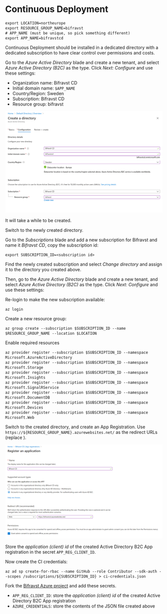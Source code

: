 # Continuous Deployment

    export LOCATION=northeurope
    export RESOURCE_GROUP_NAME=bifravst
    # APP_NAME (must be unique, so pick something different)
    export APP_NAME=bifravstcd

Continuous Deployment should be installed in a dedicated directory with a
dedicated subscription to have clear control over permissions and costs.

Go to the _Azure Active Directory_ blade and create a new tenant, and select
_Azure Active Directory (B2C)_ as the type. Click _Next: Configure_ and use
these settings:

- Organization name: Bifravst CD
- Initial domain name: `$APP_NAME`
- Country/Region: Sweden
- Subscription: Bifravst CD
- Resource group: bifravst

![Create Directory settings](./cd/create-directory.png)

It will take a while to be created.

Switch to the newly created directory.

Go to the _Subscriptions_ blade and add a new subscription for Bifravst and name
it _Bifravst CD_, copy the subscription id:

    export SUBSCRIPTION_ID=<subscription id>

Find the newly created subscription and select _Change directory_ and assign it
to the directory you created above.

Then, go to the _Azure Active Directory_ blade and create a new tenant, and
select _Azure Active Directory (B2C)_ as the type. Click _Next: Configure_ and
use these settings:

Re-login to make the new subscription available:

    az login

Create a new resource group:

    az group create --subscription $SUBSCRIPTION_ID --name $RESOURCE_GROUP_NAME --location $LOCATION

Enable required resources

    az provider register --subscription $SUBSCRIPTION_ID --namespace Microsoft.AzureActiveDirectory
    az provider register --subscription $SUBSCRIPTION_ID --namespace Microsoft.Storage
    az provider register --subscription $SUBSCRIPTION_ID --namespace Microsoft.Insights
    az provider register --subscription $SUBSCRIPTION_ID --namespace Microsoft.SignalRService
    az provider register --subscription $SUBSCRIPTION_ID --namespace Microsoft.DocumentDB
    az provider register --subscription $SUBSCRIPTION_ID --namespace Microsoft.Devices
    az provider register --subscription $SUBSCRIPTION_ID --namespace Microsoft.Web

Switch to the created directory, and create an App Registration. Use
`https://${RESOURCE_GROUP_NAME}.azurewebsites.net/` as the redirect URLs
(replace ).

![Create App Registration settings](./cd/create-app-registration.png)

Store the _application (client) id_ of the created Active Directory B2C App
registration in the secret `APP_REG_CLIENT_ID`.

Now create the CI credentials:

    az ad sp create-for-rbac --name GitHub --role Contributor --sdk-auth --scopes /subscriptions/${SUBSCRIPTION_ID} > ci-credentials.json

Fork the
[Bifravst Azure project](https://github.com/bifravst/azure/settings/secrets/new)
and add these secrets.

- `APP_REG_CLIENT_ID`: store the _application (client) id_ of the created Active
  Directory B2C App registration
- `AZURE_CREDENTIALS`: store the contents of the JSON file created above
